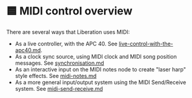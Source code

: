# 🟦 MIDI control overview

There are several ways that Liberation uses MIDI:&#x20;

* As a live controller, with the APC 40. See [live-control-with-the-apc40.md](live-control-with-the-apc40.md "mention").
* As a clock sync source, using MIDI clock and MIDI song position messages. See [synchronisation.md](../synchronisation.md "mention")
* As an interactive input on the MIDI notes node to create "laser harp" style effects. See  [midi-notes.md](../clip-editor/midi-notes.md "mention")
* As a more general input/output system using the MIDI Send/Receive system. See  [midi-send-receive.md](midi-send-receive.md "mention")
